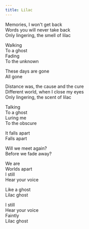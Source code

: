 ```yaml
---
title: Lilac
---
```

    
Memories, I won't get back  
Words you will never take back  
Only lingering, the smell of lilac  
  
Walking  
To a ghost  
Fading  
To the unknown  
  
These days are gone  
All gone  
  
Distance was, the cause and the cure  
Different world, when I close my eyes  
Only lingering, the scent of lilac  
  
Talking  
To a ghost  
Luring me  
To the obscure  
  
It falls apart  
Falls apart  
  
Will we meet again?  
Before we fade away?  
  
We are  
Worlds apart  
I still  
Hear your voice  
  
Like a ghost  
Lilac ghost  
  
I still  
Hear your voice  
Faintly  
Lilac ghost  
